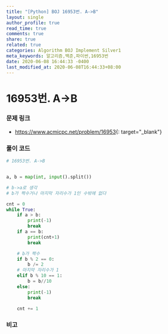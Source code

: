 ```yaml
---
title: "[Python] BOJ 16953번. A->B"
layout: single
author_profile: true
read_time: true
comments: true
share: true
related: true
categories: Algorithm BOJ Implement Silver1
meta_keywords: 알고리즘,백준,파이썬,16953번
date: 2020-06-08 16:44:33 -0400
last_modified_at: 2020-06-08T16:44:33+08:00
---
```


# 16953번. A->B

### 문제 링크
- <https://www.acmicpc.net/problem/16953>{: target="\_blank"}

### 풀이 코드

```python
# 16953번. A->B


a, b = map(int, input().split())

# b->a로 생각
# b가 짝수거나 마지막 자리수가 1인 수밖에 없다

cnt = 0
while True:
    if a > b:
        print(-1)
        break
    if a == b:
        print(cnt+1)
        break

    # b가 짝수
    if b % 2 == 0:
        b /= 2
    # 마지막 자리수가 1
    elif b % 10 == 1:
        b = b//10
    else:
        print(-1)
        break

    cnt += 1
```

### 비고